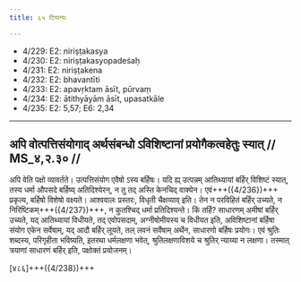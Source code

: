 ```yaml
---
title: ६५ टिप्पन्यः

---
```

- 4/229: E2: niriṣṭakasya
- 4/230: E2: niriṣṭakasyopadeśaḥ
- 4/231: E2: niriṣṭakena
- 4/232: E2: bhavantīti
- 4/233: E2: apavṛktam āsīt, pūrvaṃ
- 4/234: E2: ātithyāyām āsīt, upasatkāle
- 4/235: E2: 5,57; E6: 2,34

____________________________________________


## अपि वोत्पत्तिसंयोगाद् अर्थसंबन्धो ऽविशिष्टानां प्रयोगैकत्वहेतुः स्यात् // MS_४,२.३० //

अपि वेति पक्षो व्यावर्तते। उत्पत्तिसंयोग एवैषो ऽस्य बर्हिषः। यदि ह्य् उत्पन्नम् आतिथ्यायां बर्हिर् विशिष्टं स्यात्, तस्य धर्मा औपसदे बर्हिष्य् अतिदिश्येरन्, न तु तद् अस्ति केनचिद् वाक्येन। एवं+++({4/236})+++ प्रकृत्य, बर्हिषो विशेषो वक्ष्यते। आश्ववालः प्रस्तरः, विधृती चैक्षव्याव् इति। तेन न परविहितं बर्हिर् उच्यते, न निरिष्टिकम्+++({4/237})+++, न कुतश्चिद् धर्मा प्रतिदिश्यन्ते। किं तर्हि? साधारणम् अमीषां बर्हिर् उच्यते, यद् आतिथ्यायां विधीयते, तद् एवोपसदाम्, अग्नीषोमीयस्य च विधीयत इति, अविशिष्टानां बर्हिषा संयोग एकेन सर्वेषाम्, यद् आदौ बर्हिर् लूयते, तल् लवनं सर्वेषाम् अर्थेन, साधारणो बर्हिषः प्रयोगः। एवं श्रुतिः शब्दस्य, परिगृहीता भविष्यति, इतरथा धर्मलक्षणा भवेत्, श्रुतिलक्षणाविशये च श्रुतिर् न्याय्या न लक्षणा। तस्मात् त्रयाणां साधारणं बर्हिर् इति, पक्षोक्तं प्रयोजनम्।


[४८६]+++({4/238})+++
